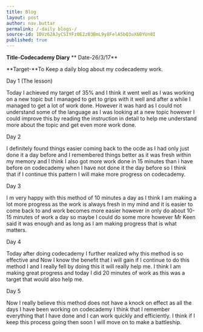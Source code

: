 ```yaml
---
title: Blog
layout: post
author: nav.buttar
permalink: /-daily blogs-/
source-id: 1DVz62AJyCSIYFz0E2zB3BmL9y8FelA5bQ3uX6BYUn8I
published: true
---
```

**Title-Codecademy Diary**                                              ** Date-26/3/17**

**Target-**To Keep a daily blog about my codecademy work.

Day 1 (The lesson)

Today I achieved my target of 35% and I think it went well as I was working on a new topic but I managed to get to grips with it well and after a while I managed to get a lot of work done. However it was hard as I could not understand some of the language as I was looking at a new topic however I could improve this by reading the instruction in detail to help me understand more about the topic and get even more work done.

Day 2

I definitely found things easier coming back to the ocde as I had only just done it a day before and I remembered things better as it was fresh within my memory and I think I also got more work done in 15 minutes than i have before on codecademy when I have not done it the day before so I think that if I continue this pattern I will make more progress on codecademy.

Day 3

I m very happy with this method of 10 minutes a day as I think I am making a lot more progress as the work is always fresh in my mind and it is easier to come back to and work becomes more easier however in only do about 10-15 minutes of work a day so maybe I could do some more however Mr Keen said it was enough and as long as I am making progress that is what matters.

Day 4

Today after doing codecademy I further realized why this method is so effective and Now I know the benefit that i will gain if I continue to do this method I and I really fell by doing this it will really help me. I think I am making great progress and today I did 20 minutes of work as this was a target that would also help me.

Day 5 

Now I really believe this method does not have a knock on effect as all the days I have been working on codecademy I think that I remember everything that I have done and I can work quickly and efficiently. I think if I keep this process going then soon I will move on to make a battleship.

